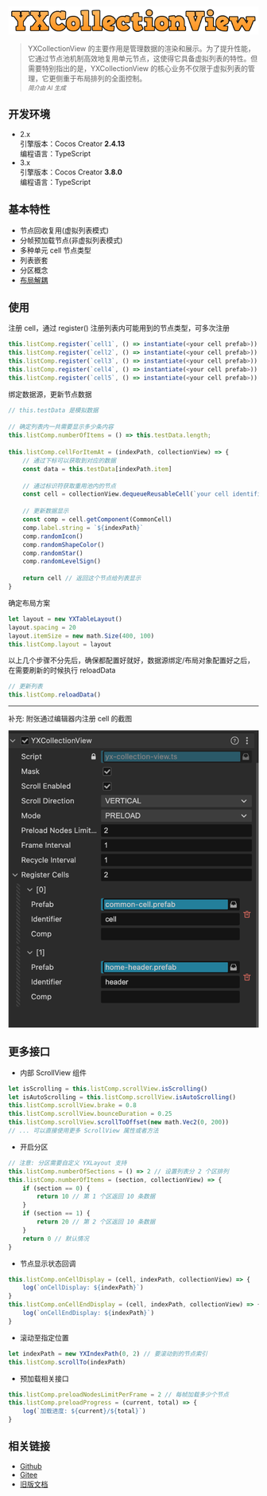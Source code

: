 ![title.png](./doc/imgs/title.png)


> YXCollectionView 的主要作用是管理数据的渲染和展示。为了提升性能，它通过节点池机制高效地复用单元节点，这使得它具备虚拟列表的特性。但需要特别指出的是，YXCollectionView 的核心业务不仅限于虚拟列表的管理，它更侧重于布局排列的全面控制。  
> *<small>简介由 AI 生成</small>*
> 

## 开发环境
* 2.x  
    引擎版本：Cocos Creator **2.4.13**  
    编程语言：TypeScript
* 3.x  
    引擎版本：Cocos Creator **3.8.0**  
    编程语言：TypeScript  

## 基本特性  

* 节点回收复用(虚拟列表模式)  
* 分帧预加载节点(非虚拟列表模式)  
* 多种单元 cell 节点类型  
* 列表嵌套  
* 分区概念  
* [布局解耦](./doc/md/layout.md)  

## 使用  

注册 cell，通过 register() 注册列表内可能用到的节点类型，可多次注册    

```ts
this.listComp.register(`cell1`, () => instantiate(<your cell prefab>))
this.listComp.register(`cell2`, () => instantiate(<your cell prefab>))
this.listComp.register(`cell3`, () => instantiate(<your cell prefab>))
this.listComp.register(`cell4`, () => instantiate(<your cell prefab>))
this.listComp.register(`cell5`, () => instantiate(<your cell prefab>))
```

绑定数据源，更新节点数据   

```ts
// this.testData 是模拟数据  

// 确定列表内一共需要显示多少条内容   
this.listComp.numberOfItems = () => this.testData.length;

this.listComp.cellForItemAt = (indexPath, collectionView) => {
    // 通过下标可以获取到对应的数据
    const data = this.testData[indexPath.item]

    // 通过标识符获取重用池内的节点
    const cell = collectionView.dequeueReusableCell(`your cell identifier`)

    // 更新数据显示
    const comp = cell.getComponent(CommonCell)
    comp.label.string = `${indexPath}`
    comp.randomIcon()
    comp.randomShapeColor()
    comp.randomStar()
    comp.randomLevelSign()

    return cell // 返回这个节点给列表显示
}
```

确定布局方案  

```ts
let layout = new YXTableLayout()
layout.spacing = 20
layout.itemSize = new math.Size(400, 100)
this.listComp.layout = layout
```

以上几个步骤不分先后，确保都配置好就好，数据源绑定/布局对象配置好之后，在需要刷新的时候执行 reloadData  

```ts
// 更新列表
this.listComp.reloadData()
```  

---  

补充: 附张通过编辑器内注册 cell 的截图  

![img.png](./doc/imgs/editor-panel.png)

## 更多接口  

* 内部 ScrollView 组件  
```ts
let isScrolling = this.listComp.scrollView.isScrolling()
let isAutoScrolling = this.listComp.scrollView.isAutoScrolling()
this.listComp.scrollView.brake = 0.8
this.listComp.scrollView.bounceDuration = 0.25
this.listComp.scrollView.scrollToOffset(new math.Vec2(0, 200))
// ... 可以直接使用更多 ScrollView 属性或者方法  
```

* 开启分区  
```ts
// 注意: 分区需要自定义 YXLayout 支持  
this.listComp.numberOfSections = () => 2 // 设置列表分 2 个区排列
this.listComp.numberOfItems = (section, collectionView) => {
    if (section == 0) {
        return 10 // 第 1 个区返回 10 条数据
    }
    if (section == 1) {
        return 20 // 第 2 个区返回 10 条数据
    }
    return 0 // 默认情况  
}
```

* 节点显示状态回调  
```ts
this.listComp.onCellDisplay = (cell, indexPath, collectionView) => {
    log(`onCellDisplay: ${indexPath}`)
}
this.listComp.onCellEndDisplay = (cell, indexPath, collectionView) => {
    log(`onCellEndDisplay: ${indexPath}`)
}
```

* 滚动至指定位置  
```ts
let indexPath = new YXIndexPath(0, 2) // 要滚动到的节点索引
this.listComp.scrollTo(indexPath)
```

* 预加载相关接口  
```ts
this.listComp.preloadNodesLimitPerFrame = 2 // 每帧加载多少个节点
this.listComp.preloadProgress = (current, total) => {
    log(`加载进度: ${current}/${total}`)
}
```

## 相关链接  
* [Github](https://github.com/568071718/creator-collection-view)    
* [Gitee](https://gitee.com/568071718/creator-collection-view)  
* [旧版文档](https://gitee.com/568071718/creator-collection-view-doc)  


